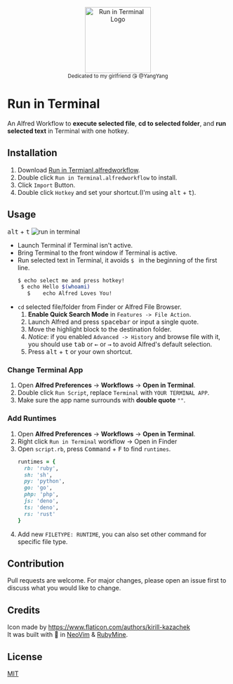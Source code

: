 <p align="center">
  <img src="images/icon.png" alt="Run in Terminal Logo" height="150px"><br>
  <sub>Dedicated to my girlfriend  😘  @YangYang </sub>
</p>

# Run in Terminal
An Alfred Workflow to **execute selected file**, **cd to selected folder**, and **run selected text** in Terminal with one hotkey.

## Installation
1. Download [Run in Termianl.alfredworkflow](https://github.com/willbchang/alfred-run-in-terminal/releases/download/V1.0.0/Run-in-Terminal.alfredworkflow).
2. Double click `Run in Terminal.alfredworkflow` to install.
3. Click `Import` Button.
4. Double click `Hotkey` and set your shortcut.(I'm using <kbd>alt</kbd> + <kbd>t</kbd>).

## Usage
<kbd>alt</kbd> + <kbd>t</kbd>
![run in terminal](images/run-in-terminal.gif)
- Launch Terminal if Terminal isn't active.
- Bring Terminal to the front window if Terminal is active.
- Run selected text in Terminal, it avoids `$ ` in the beginning of the first line.
  ```bash
  $ echo select me and press hotkey!
   $ echo Hello $(whoami)
     $    echo Alfred Loves You!
  ```
- `cd` selected file/folder from Finder or Alfred File Browser.
  1. **Enable Quick Search Mode** in `Features -> File Action`.
  2. Launch Alfred and press <kbd>spacebar</kbd> or input a single quote.
  3. Move the highlight block to the destination folder.
  4. *Notice*: if you enabled `Advanced -> History` and browse file with it, you should use <kbd>tab</kbd> or <kbd>←</kbd> or <kbd>→</kbd> to avoid Alfred's default selection.
  5. Press <kbd>alt</kbd> + <kbd>t</kbd> or your own shortcut.
  

### Change Terminal App
1. Open **Alfred Preferences** -> **Workflows**  -> **Open in Terminal**.
2. Double click `Run Script`, replace `Terminal` with `YOUR TERMINAL APP`.
3. Make sure the app name surrounds with **double quote** `""`.

### Add Runtimes
1. Open **Alfred Preferences** -> **Workflows**  -> **Open in Terminal**.
2. Right click `Run in Terminal` workflow -> Open in Finder
3. Open `script.rb`, press <kbd>Command</kbd> + <kbd>F</kbd> to find `runtimes`.
   ```ruby
   runtimes = {
     rb: 'ruby',
     sh: 'sh',
     py: 'python',
     go: 'go',
     php: 'php',
     js: 'deno',
     ts: 'deno',
     rs: 'rust'
   }
   ```
4. Add new `FILETYPE: RUNTIME`, you can also set other command for specific file type.

## Contribution
Pull requests are welcome. For major changes, please open an issue first to discuss what you would like to change.

## Credits
Icon made by https://www.flaticon.com/authors/kirill-kazachek <br>
It was built with 💖 in [NeoVim](https://neovim.io/) & [RubyMine](https://www.jetbrains.com/ruby/).

## License
[MIT](LICENSE)

